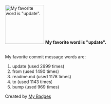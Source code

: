<img src="https://my-badges.github.io/my-badges/favorite-word.png" alt="My favorite word is &quot;update&quot;." title="My favorite word is &quot;update&quot;." width="128">
<strong>My favorite word is &quot;update&quot;.</strong>
<br><br>

My favorite commit message words are:

1. update (used 2699 times)
2. from (used 1490 times)
3. readme.md (used 1178 times)
4. to (used 1143 times)
5. bump (used 969 times)


Created by <a href="https://github.com/my-badges/my-badges">My Badges</a>